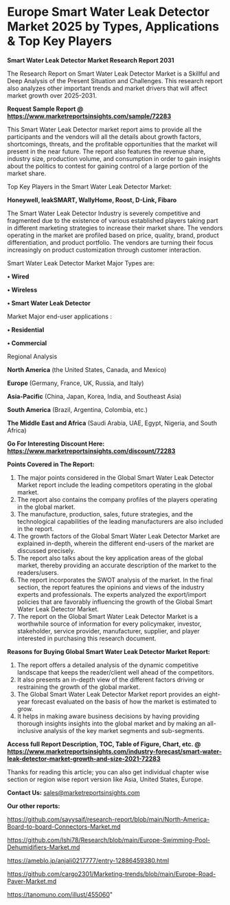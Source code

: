 # Europe Smart Water Leak Detector Market 2025 by Types, Applications & Top Key Players

<strong>Smart Water Leak Detector Market Research Report 2031</strong>

The Research Report on Smart Water Leak Detector Market is a Skillful and Deep Analysis of the Present Situation and Challenges. This research report also analyzes other important trends and market drivers that will affect market growth over 2025-2031.

<strong>Request Sample Report @ <a href=https://www.marketreportsinsights.com/sample/72283>https://www.marketreportsinsights.com/sample/72283</a></strong>

This Smart Water Leak Detector market report aims to provide all the participants and the vendors will all the details about growth factors, shortcomings, threats, and the profitable opportunities that the market will present in the near future. The report also features the revenue share, industry size, production volume, and consumption in order to gain insights about the politics to contest for gaining control of a large portion of the market share.

Top Key Players in the Smart Water Leak Detector Market:

<strong>Honeywell, leakSMART, WallyHome, Roost, D-Link, Fibaro</strong>

The Smart Water Leak Detector Industry is severely competitive and fragmented due to the existence of various established players taking part in different marketing strategies to increase their market share. The vendors operating in the market are profiled based on price, quality, brand, product differentiation, and product portfolio. The vendors are turning their focus increasingly on product customization through customer interaction.

Smart Water Leak Detector Market Major Types are:

<strong>• Wired

• Wireless

• Smart Water Leak Detector</strong>

Market Major end-user applications :

<strong>• Residential

• Commercial</strong>

Regional Analysis

</u><strong><b>North America</b></strong> (the United States, Canada, and Mexico)

<strong><b>Europe </b></strong>(Germany, France, UK, Russia, and Italy)

<strong><b>Asia-Pacific</b></strong> (China, Japan, Korea, India, and Southeast Asia)

<strong><b>South America</b></strong> (Brazil, Argentina, Colombia, etc.)

<strong><b>The Middle East and Africa</b></strong> (Saudi Arabia, UAE, Egypt, Nigeria, and South Africa)

<strong>Go For Interesting Discount Here: <a href=https://www.marketreportsinsights.com/discount/72283>https://www.marketreportsinsights.com/discount/72283</a></strong>

<strong>Points Covered in The Report:</strong>
<ol>
  <li>The major points considered in the Global Smart Water Leak Detector Market report include the leading competitors operating in the global market.</li>
  <li>The report also contains the company profiles of the players operating in the global market.</li>
  <li>The manufacture, production, sales, future strategies, and the technological capabilities of the leading manufacturers are also included in the report.</li>
  <li>The growth factors of the Global Smart Water Leak Detector Market are explained in-depth, wherein the different end-users of the market are discussed precisely.</li>
  <li>The report also talks about the key application areas of the global market, thereby providing an accurate description of the market to the readers/users.</li>
  <li>The report incorporates the SWOT analysis of the market. In the final section, the report features the opinions and views of the industry experts and professionals. The experts analyzed the export/import policies that are favorably influencing the growth of the Global Smart Water Leak Detector Market.</li>
  <li>The report on the Global Smart Water Leak Detector Market is a worthwhile source of information for every policymaker, investor, stakeholder, service provider, manufacturer, supplier, and player interested in purchasing this research document.</li>
</ol>
<strong>Reasons for Buying Global Smart Water Leak Detector Market Report:</strong>

<ol>
  <li>The report offers a detailed analysis of the dynamic competitive landscape that keeps the reader/client well ahead of the competitors.</li>
  <li>It also presents an in-depth view of the different factors driving or restraining the growth of the global market.</li>
  <li>The Global Smart Water Leak Detector Market report provides an eight-year forecast evaluated on the basis of how the market is estimated to grow.</li>
  <li>It helps in making aware business decisions by having providing thorough insights insights into the global market and by making an all-inclusive analysis of the key market segments and sub-segments.</li>
</ol>
<strong>Access full Report Description, TOC, Table of Figure, Chart, etc. @ <a href=https://www.marketreportsinsights.com/industry-forecast/smart-water-leak-detector-market-growth-and-size-2021-72283>https://www.marketreportsinsights.com/industry-forecast/smart-water-leak-detector-market-growth-and-size-2021-72283</a></strong>


Thanks for reading this article; you can also get individual chapter wise section or region wise report version like Asia, United States, Europe.

<strong>Contact Us:</strong>
sales@marketreportsinsights.com

<strong>Our other reports:</strong>

<a href=https://github.com/sayysaif/research-report/blob/main/North-America-Board-to-board-Connectors-Market.md>https://github.com/sayysaif/research-report/blob/main/North-America-Board-to-board-Connectors-Market.md</a>

<a href=https://github.com/Ishi78/Research/blob/main/Europe-Swimming-Pool-Dehumidifiers-Market.md>https://github.com/Ishi78/Research/blob/main/Europe-Swimming-Pool-Dehumidifiers-Market.md</a>

<a href=https://ameblo.jp/anjali0217777/entry-12886459380.html>https://ameblo.jp/anjali0217777/entry-12886459380.html</a>

<a href=https://github.com/cargo2301/Marketing-trends/blob/main/Europe-Road-Paver-Market.md>https://github.com/cargo2301/Marketing-trends/blob/main/Europe-Road-Paver-Market.md</a>

<a href=https://tanomuno.com/illust/455060>https://tanomuno.com/illust/455060</a>"
